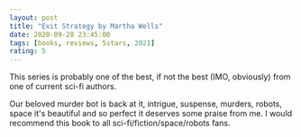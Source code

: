 ```yaml
---
layout: post
title: "Exit Strategy by Martha Wells"
date: 2020-09-28 23:45:00
tags: [books, reviews, 5stars, 2021]
rating: 5
---
```


This series is probably one of the best, if not the best (IMO, obviously) from one of current sci-fi authors.

Our beloved murder bot is back at it, intrigue, suspense, murders, robots, space it's beautiful and so perfect it deserves some praise from me. I would recommend this book to all sci-fi/fiction/space/robots fans.